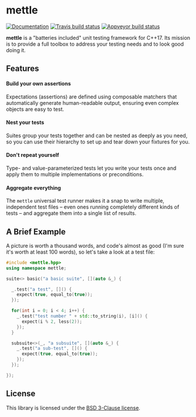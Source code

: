 # mettle

[![Documentation][documentation-image]][documentation-link]
[![Travis build status][travis-image]][travis-link]
[![Appveyor build status][appveyor-image]][appveyor-link]

**mettle** is a "batteries included" unit testing framework for C++17. Its
mission is to provide a full toolbox to address your testing needs and to look
good doing it.

## Features

#### Build your own assertions

Expectations (assertions) are defined using composable matchers that
automatically generate human-readable output, ensuring even complex objects are
easy to test.

#### Nest your tests

Suites group your tests together and can be nested as deeply as you need,
so you can use their hierarchy to set up and tear down your fixtures for you.

#### Don't repeat yourself

Type- and value-parameterized tests let you write your tests once and apply them
to multiple implementations or preconditions.

#### Aggregate everything

The `mettle` universal test runner makes it a snap to write multiple,
independent test files – even ones running completely different kinds of tests –
and aggregate them into a single list of results.

## A Brief Example

A picture is worth a thousand words, and code's almost as good (I'm sure it's
worth at least 100 words), so let's take a look at a test file:

```c++
#include <mettle.hpp>
using namespace mettle;

suite<> basic("a basic suite", [](auto &_) {

  _.test("a test", []() {
    expect(true, equal_to(true));
  });

  for(int i = 0; i < 4; i++) {
    _.test("test number " + std::to_string(i), [i]() {
      expect(i % 2, less(2));
    });
  }

  subsuite<>(_, "a subsuite", [](auto &_) {
    _.test("a sub-test", []() {
      expect(true, equal_to(true));
    });
  });

});
```

## License

This library is licensed under the [BSD 3-Clause license](LICENSE).

[documentation-image]: https://img.shields.io/badge/docs-mettle-blue.svg
[documentation-link]: https://jimporter.github.io/mettle/
[travis-image]: https://travis-ci.org/jimporter/mettle.svg?branch=master
[travis-link]: https://travis-ci.org/jimporter/mettle
[appveyor-image]: https://ci.appveyor.com/api/projects/status/76hye1aj81qg1nqg/branch/master?svg=true
[appveyor-link]: https://ci.appveyor.com/project/jimporter/mettle/branch/master
